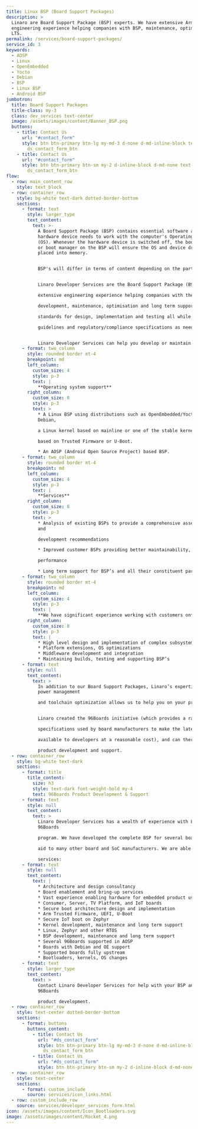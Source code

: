 ```yaml
---
title: Linux BSP (Board Support Packages)
description: >
  Linaro are Board Support Package (BSP) experts. We have extensive Arm
  engineering experience helping companies with BSP, maintenance, optimisation &
  LTS.
permalink: /services/board-support-packages/
service_id: 3
keywords:
  - AOSP
  - Linux
  - OpenEmbedded
  - Yocto
  - Debian
  - BSP
  - Linux BSP
  - Android BSP
jumbotron:
  title: Board Support Packages
  title-class: my-3
  class: dev_services text-center
  image: /assets/images/content/Banner_BSP.png
  buttons:
    - title: Contact Us
      url: "#contact_form"
      style: btn btn-primary btn-lg my-md-3 d-none d-md-inline-block text-uppercase
        ds_contact_form_btn
    - title: Contact Us
      url: "#contact_form"
      style: btn btn-primary btn-sm my-2 d-inline-block d-md-none text-uppercase
        ds_contact_form_btn
flow:
  - row: main_content_row
    style: text_block
  - row: container_row
    style: bg-white text-dark dotted-border-bottom
    sections:
      - format: text
        style: larger_type
        text_content:
          text: >-
            A Board Support Package (BSP) contains essential software a Computer
            hardware device needs to work with the computer's Operating System
            (OS). Whenever the hardware device is switched off, the bootloader
            or boot manager on the BSP will ensure the OS and device drivers are
            placed into memory. 


            BSP's will differ in terms of content depending on the particular hardware device and OS. With this in mind, creating and maintaining a bespoke BSP can be a complicated and labour-intensive undertaking if you don't have the know how. 


            Linaro Developer Services are the Board Support Package (BSP) experts. We have

            extensive engineering experience helping companies with their Linux and/or Android BSP

            development, maintenance, optimisation and long term support. We maintain high

            standards for design, implementation and testing all while following customer

            guidelines and regulatory/compliance specifications as needed.


            Linaro Developer Services can help you develop or maintain:
      - format: two_column
        style: rounded border mt-4
        breakpoint: md
        left_column:
          custom_size: 4
          style: p-3
          text: |
            **Operating system support**
        right_column:
          custom_size: 8
          style: p-3
          text: >
            * A Linux BSP using distributions such as OpenEmbedded/Yocto or
            Debian,

            a Linux kernel based on mainline or one of the stable kernels and firmware

            based on Trusted Firmware or U-Boot.

            * An AOSP (Android Open Source Project) based BSP.
      - format: two_column
        style: rounded border mt-4
        breakpoint: md
        left_column:
          custom_size: 4
          style: p-3
          text: |
            **Services**
        right_column:
          custom_size: 8
          style: p-3
          text: >
            * Analysis of existing BSPs to provide a comprehensive assessment
            and

            development recommendations

            * Improved customer BSPs providing better maintainability, quality and

            performance

            * Long term support for BSP’s and all their constituent parts.
      - format: two_column
        style: rounded border mt-4
        breakpoint: md
        left_column:
          custom_size: 4
          style: p-3
          text: |
            **We have significant experience working with customers on**
        right_column:
          custom_size: 8
          style: p-3
          text: |
            * High level design and implementation of complex subsystems
            * Platform extensions, OS optimizations
            * Middleware development and integration
            * Maintaining builds, testing and supporting BSP’s
      - format: text
        style: null
        text_content:
          text: >
            In addition to our Board Support Packages, Linaro’s expertise in
            power management

            and toolchain optimization allows us to help you on your project in these areas.


            Linaro created the 96Boards initiative (which provides a range of hardware

            specifications used by board manufacturers to make the latest Arm based processors

            available to developers at a reasonable cost), and can therefore provide 96Boards

            product development and support.
  - row: container_row
    style: bg-white text-dark
    sections:
      - format: title
        title_content:
          size: h3
          style: text-dark font-weight-bold my-4
          text: 96Boards Product Development & Support
      - format: text
        style: null
        text_content:
          text: >
            Linaro Developer Services has a wealth of experience with Linaro’s
            96Boards

            program. We have developed the complete BSP for several boards and have provided

            aid to many other board and SoC manufacturers. We are able to offer the following

            services:
      - format: text
        style: null
        text_content:
          text: |
            * Architecture and design consultancy
            * Board enablement and bring-up services
            * Vast experience enabling hardware for embedded product use
            * Consumer, Server, TV Platform, and IoT boards
            * Secure boot architecture design and implementation
            * Arm Trusted Firmware, UEFI, U-Boot
            * Secure IoT boot on Zephyr
            * Kernel development, maintenance and long term support
            * Linux, Zephyr and other RTOS
            * BSP development, maintenance and long term support
            * Several 96Boards supported in AOSP
            * Boards with Debian and OE support
            * Supported boards fully upstream
            * Bootloaders, kernels, OS changes
      - format: text
        style: larger_type
        text_content:
          text: >
            Contact Linaro Developer Services for help with your BSP and/or
            96Boards

            product development.
  - row: container_row
    style: text-center dotted-border-bottom
    sections:
      - format: buttons
        buttons_content:
          - title: Contact Us
            url: "#ds_contact_form"
            style: btn btn-primary btn-lg my-md-3 d-none d-md-inline-block
              ds_contact_form_btn
          - title: Contact Us
            url: "#ds_contact_form"
            style: btn btn-primary btn-sm my-2 d-inline-block d-md-none ds_contact_form_btn
  - row: container_row
    style: text-center
    sections:
      - format: custom_include
        source: services/icon_links.html
  - row: custom_include_row
    source: services/developer_services_form.html
icon: /assets/images/content/Icon_Bootloaders.svg
image: /assets/images/content/Rocket_4.png
---
```

